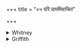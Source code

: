 +++
title = "०५ परि ग्राममिवाचितं"

+++

<details><summary>Whitney</summary>

### Translation
5. With a spell we cause to stand about \[thee\] as it were a collected  
troop (*grā́ma*); stand thou, like a tree in \[its\] station; spade-dug  
one (f.), thou rackest not.

### Notes
The comm., here and in 6 **d**, reads *abhriṣāte* (*-ṣāte* = *-labdhe*),  
which looks like a result of the common confusion of *kh* and *ṣ*. SPP.  
reads in *pada*-text *rūrupaḥ*, and this time without any report as to  
the readings of his *pada*-mss.—doubtless by an oversight, as all but  
one of them give *rur-* in both 3 **d** and 6 **d**. The true scanning  
of **c** is probably *vṛkṣé ’va sthā́-mn-i*.
</details>

<details><summary>Griffith</summary>

We set around thee with the spell as 'twere a gathered arma- ment. Stay quiet like a rooted tree. Dug up with mattocks, gripe not thou.
</details>
